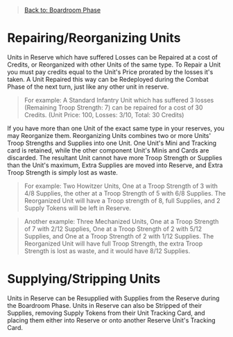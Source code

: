 > [Back to: Boardroom Phase](./BoardroomPhase.md)

# Repairing/Reorganizing Units

Units in Reserve which have suffered Losses can be Repaired at a cost of Credits, or Reorganized with other Units of the same type. To Repair a Unit you must pay credits equal to the Unit's Price prorated by the losses it's taken.  A Unit Repaired this way can be Redeployed during the Combat Phase of the next turn, just like any other unit in reserve.

> For example: A Standard Infantry Unit which has suffered 3 losses (Remaining Troop Strength: 7) can be repaired for a cost of 30 Credits. (Unit Price: 100, Losses: 3/10, Total: 30 Credits)

If you have more than one Unit of the exact same type in your reserves, you may Reorganize them.  Reorganizing Units combines two or more Units' Troop Strengths and Supplies into one Unit.  One Unit's Mini and Tracking card is retained, while the other component Unit's Minis and Cards are discarded.  The resultant Unit cannot have more Troop Strength or Supplies than the Unit's maximum, Extra Supplies are moved into Reserve, and Extra Troop Strength is simply lost as waste.

> For example: Two Howitzer Units, One at a Troop Strength of 3 with 4/8 Supplies, the other at a Troop Strength of 5 with 6/8 Supplies.  The Reorganized Unit will have a Troop strength of 8, full Supplies, and 2 Supply Tokens will be left in Reserve.

> Another example: Three Mechanized Units, One at a Troop Strength of 7 with 2/12 Supplies, One at a Troop Strength of 2 with 5/12 Supplies, and One at a Troop Strength of 2 with 1/12 Supplies.  The Reorganized Unit will have full Troop Strength, the extra Troop Strength is lost as waste, and it would have 8/12 Supplies.

# Supplying/Stripping Units

Units in Reserve can be Resupplied with Supplies from the Reserve during the Boardroom Phase.  Units in Reserve can also be Stripped of their Supplies, removing Supply Tokens from their Unit Tracking Card, and placing them either into Reserve or onto another Reserve Unit's Tracking Card.
